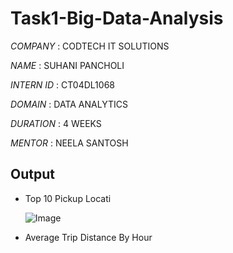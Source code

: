 # Task1-Big-Data-Analysis

*COMPANY* : CODTECH IT SOLUTIONS

*NAME* : SUHANI PANCHOLI

*INTERN ID* : CT04DL1068

*DOMAIN* : DATA ANALYTICS

*DURATION* : 4 WEEKS

*MENTOR* : NEELA SANTOSH

## Output 
- Top 10 Pickup Locati

  ![Image](https://github.com/user-attachments/assets/f2980192-e91e-4b7e-b9da-8adb50f4e9da)

- Average Trip Distance By Hour
  
